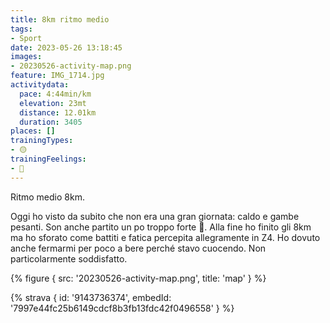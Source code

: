```yaml
---
title: 8km ritmo medio
tags:
- Sport
date: 2023-05-26 13:18:45
images:
- 20230526-activity-map.png
feature: IMG_1714.jpg
activitydata:
  pace: 4:44min/km
  elevation: 23mt
  distance: 12.01km
  duration: 3405
places: []
trainingTypes:
- 🟡
trainingFeelings:
- 🫤
---
```


Ritmo medio 8km. 
<!--more--> 

Oggi ho visto da subito che non era una gran giornata: caldo e gambe pesanti. Son anche partito un po troppo forte 🤬. Alla fine ho finito gli 8km ma ho sforato come battiti e fatica percepita allegramente in Z4. Ho dovuto anche fermarmi per poco a bere perché stavo cuocendo.
Non particolarmente soddisfatto.

{% figure { src: '20230526-activity-map.png', title: 'map' } %}


{% strava { id: '9143736374', embedId: '7997e44fc25b6149cdcf8b3fb13fdc42f0496558' } %}